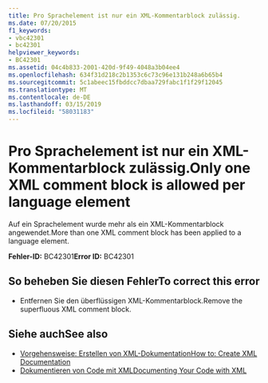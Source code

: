 ```yaml
---
title: Pro Sprachelement ist nur ein XML-Kommentarblock zulässig.
ms.date: 07/20/2015
f1_keywords:
- vbc42301
- bc42301
helpviewer_keywords:
- BC42301
ms.assetid: 04c4b833-2001-420d-9f49-4048a3b04ee4
ms.openlocfilehash: 634f31d218c2b1353c6c73c96e131b248a6b65b4
ms.sourcegitcommit: 5c1abeec15fbddcc7dbaa729fabc1f1f29f12045
ms.translationtype: MT
ms.contentlocale: de-DE
ms.lasthandoff: 03/15/2019
ms.locfileid: "58031183"
---
```

# <a name="only-one-xml-comment-block-is-allowed-per-language-element"></a><span data-ttu-id="48219-102">Pro Sprachelement ist nur ein XML-Kommentarblock zulässig.</span><span class="sxs-lookup"><span data-stu-id="48219-102">Only one XML comment block is allowed per language element</span></span>
<span data-ttu-id="48219-103">Auf ein Sprachelement wurde mehr als ein XML-Kommentarblock angewendet.</span><span class="sxs-lookup"><span data-stu-id="48219-103">More than one XML comment block has been applied to a language element.</span></span>  
  
 <span data-ttu-id="48219-104">**Fehler-ID:** BC42301</span><span class="sxs-lookup"><span data-stu-id="48219-104">**Error ID:** BC42301</span></span>  
  
## <a name="to-correct-this-error"></a><span data-ttu-id="48219-105">So beheben Sie diesen Fehler</span><span class="sxs-lookup"><span data-stu-id="48219-105">To correct this error</span></span>  
  
-   <span data-ttu-id="48219-106">Entfernen Sie den überflüssigen XML-Kommentarblock.</span><span class="sxs-lookup"><span data-stu-id="48219-106">Remove the superfluous XML comment block.</span></span>  
  
## <a name="see-also"></a><span data-ttu-id="48219-107">Siehe auch</span><span class="sxs-lookup"><span data-stu-id="48219-107">See also</span></span>

- [<span data-ttu-id="48219-108">Vorgehensweise: Erstellen von XML-Dokumentation</span><span class="sxs-lookup"><span data-stu-id="48219-108">How to: Create XML Documentation</span></span>](../../visual-basic/programming-guide/program-structure/how-to-create-xml-documentation.md)
- [<span data-ttu-id="48219-109">Dokumentieren von Code mit XML</span><span class="sxs-lookup"><span data-stu-id="48219-109">Documenting Your Code with XML</span></span>](../../visual-basic/programming-guide/program-structure/documenting-your-code-with-xml.md)
